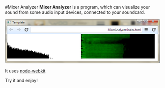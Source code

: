 #Mixer Analyzer
**Mixer Analyzer** is a program, which can visualize your sound from some audio input devices, connected to your soundcard.

![ma.png](3950512717-ma.png)

It uses [node-webkit](https://github.com/rogerwang/node-webkit)

Try it and enjoy!
